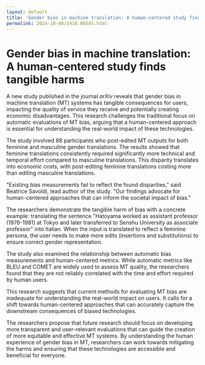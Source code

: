 ```yaml
---
layout: default
title: 'Gender bias in machine translation: A human-centered study finds tangible harms'
permalink: 2024-10-04/2410.00545.html
---
```

# Gender bias in machine translation: A human-centered study finds tangible harms

A new study published in the journal *arXiv* reveals that gender bias in machine translation (MT) systems has tangible consequences for users, impacting the quality of service they receive and potentially creating economic disadvantages. This research challenges the traditional focus on automatic evaluations of MT bias, arguing that a human-centered approach is essential for understanding the real-world impact of these technologies.

The study involved 88 participants who post-edited MT outputs for both feminine and masculine gender translations. The results showed that feminine translations consistently required significantly more technical and temporal effort compared to masculine translations. This disparity translates into economic costs, with post-editing feminine translations costing more than editing masculine translations.

"Existing bias measurements fail to reflect the found disparities," said Beatrice Savoldi, lead author of the study. "Our findings advocate for human-centered approaches that can inform the societal impact of bias."

The researchers demonstrate the tangible harm of bias with a concrete example: translating the sentence "Hatoyama worked as assistant professor (1976-1981) at Tokyo and later transferred to Senshu University as associate professor" into Italian. When the input is translated to reflect a feminine persona, the user needs to make more edits (insertions and substitutions) to ensure correct gender representation.

The study also examined the relationship between automatic bias measurements and human-centered metrics. While automatic metrics like BLEU and COMET are widely used to assess MT quality, the researchers found that they are not reliably correlated with the time and effort required by human users.

This research suggests that current methods for evaluating MT bias are inadequate for understanding the real-world impact on users. It calls for a shift towards human-centered approaches that can accurately capture the downstream consequences of biased technologies.

The researchers propose that future research should focus on developing more transparent and user-relevant evaluations that can guide the creation of more equitable and effective MT systems. By understanding the human experience of gender bias in MT, researchers can work towards mitigating the harms and ensuring that these technologies are accessible and beneficial for everyone.
